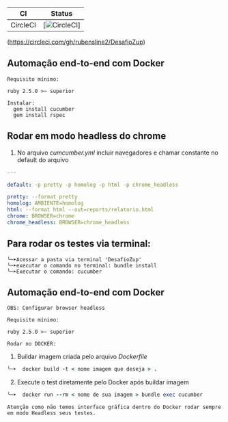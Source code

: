 CI | Status
---| ------
CircleCI | [![CircleCI](https://circleci.com/gh/rubensline2/DesafioZup.svg?style=svg)]
(https://circleci.com/gh/rubensline2/DesafioZup)



## Automação end-to-end com Docker

``
Requisito mínimo:
``

````
ruby 2.5.0 >~ superior

Instalar:
  gem install cucumber
  gem install rspec
````


## Rodar em modo headless do chrome

1. No arquivo *cumcumber.yml* incluir navegadores e chamar constante no default do arquivo

````yml
---

default: -p pretty -p homolog -p html -p chrome_headless

pretty: --format pretty
homolog: AMBIENTE=homolog
html: --format html --out=reports/relatorio.html
chrome: BROWSER=chrome
chrome_headless: BROWSER=chrome_headless
````

## Para rodar os testes via terminal:
````
╰─➤Acessar a pasta via terminal 'DesafioZup'
╰─➤executar o comando no terminal: bundle install
╰─➤Executar o comando: cucumber

````
## Automação end-to-end com Docker

``
OBS: Configurar browser headless
``

````
Requisito mínimo:

ruby 2.5.0 >~ superior

Rodar no DOCKER:
````

1. Buildar imagem criada pelo arquivo *Dockerfile*

````ruby
╰─➤  docker build -t < nome imagem que deseja > .
````

2. Execute o test diretamente pelo Docker após buildar imagem

````ruby
╰─➤  docker run --rm < nome de sua imagem > bundle exec cucumber
````

```
Atenção como não temos interface gráfica dentro do Docker rodar sempre em modo Headless seus testes.
```
